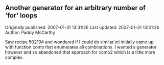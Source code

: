 ## Another generator for an arbitrary number of 'for' loops

Originally published: 2007-01-31 13:31:26
Last updated: 2007-01-31 13:31:26
Author: Paddy McCarthy

Saw recipe 502194 and wondered if I could do similar.\nI initially came up with function comb that enumerates all combinations. I wanted a generator however and so abandoned that approach for comb2 which is a little more complex.